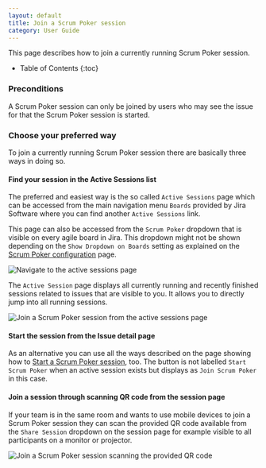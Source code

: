 ```yaml
---
layout: default
title: Join a Scrum Poker session
category: User Guide
---
```


This page describes how to join a currently running Scrum Poker session.

* Table of Contents
{:toc}

### Preconditions

A Scrum Poker session can only be joined by users who may see the issue for that the Scrum Poker session is started.


### Choose your preferred way

To join a currently running Scrum Poker session there are basically three ways in doing so.

#### Find your session in the Active Sessions list

The preferred and easiest way is the so called `Active Sessions` page which can be accessed from the main navigation menu `Boards` provided by Jira Software where you can find another `Active Sessions` link.

This page can also be accessed from the `Scrum Poker` dropdown that is visible on every agile board in Jira. This dropdown might not be shown depending on the `Show Dropdown on Boards` setting as explained on the [Scrum Poker configuration](/scrum-poker-configuration) page.

![Navigate to the active sessions page](/images/start-scrum-poker-session-open-active-sessions.png)

The `Active Session` page displays all currently running and recently finished sessions related to issues that are visible to you.
It allows you to directly jump into all running sessions.

![Join a Scrum Poker session from the active sessions page](/images/join-scrum-poker-session-active-sessions.png)

#### Start the session from the Issue detail page

As an alternative you can use all the ways described on the page showing how to [Start a Scrum Poker session](/start-scrum-poker-session), too.
The button is not labelled `Start Scrum Poker` when an active session exists but displays as `Join Scrum Poker` in this case.

#### Join a session through scanning QR code from the session page

If your team is in the same room and wants to use mobile devices to join a Scrum Poker session they can scan the provided QR code available from the `Share Session` dropdown on the session page for example visible to all participants on a monitor or projector.  

![Join a Scrum Poker session scanning the provided QR code](/images/join-scrum-poker-session-qr-code.png)
